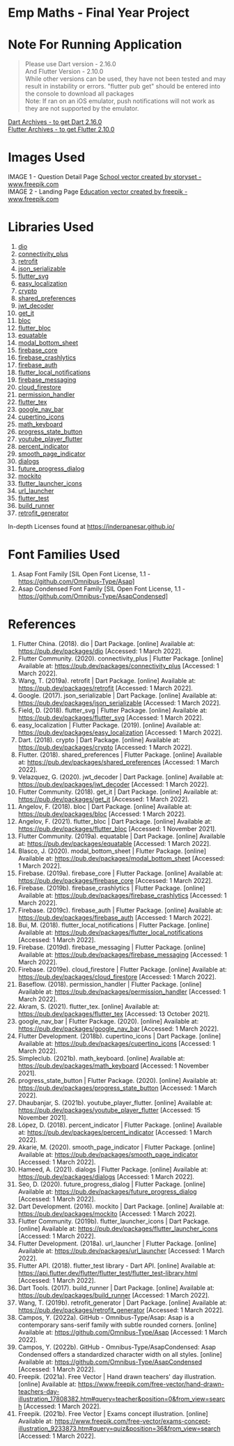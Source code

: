 # Emp Maths - Final Year Project

# Note For Running Application
> Please use Dart version - 2.16.0 <br>
> And Flutter Version - 2.10.0 <br>
> While other versions can be used, they have not been tested and may result in instability or errors.
> "flutter pub get" should be entered into the console to download all packages <br>
> Note: If ran on an iOS emulator, push notifications will not work as they are not supported by the emulator.

<a href="https://dart.dev/get-dart/archive">Dart Archives - to get Dart 2.16.0</a> <br>
<a href="https://docs.flutter.dev/development/tools/sdk/releases">Flutter Archives - to get Flutter 2.10.0</a>

# Images Used
IMAGE 1 - Question Detail Page
<a href="https://www.freepik.com/vectors/school">School vector created by storyset - www.freepik.com</a>
<br>
IMAGE 2 - Landing Page
<a href="https://www.freepik.com/vectors/education">Education vector created by freepik - www.freepik.com</a>

# Libraries Used
1. <a href="https://pub.dev/packages/dio">dio</a>
2. <a href="https://pub.dev/packages/connectivity_plus">connectivity_plus</a>
3. <a href="https://pub.dev/packages/retrofit">retrofit</a>
4. <a href="https://pub.dev/packages/json_serializable">json_serializable</a>
5. <a href="https://pub.dev/packages/flutter_svg">flutter_svg</a>
6. <a href="https://pub.dev/packages/easy_localization">easy_localization</a>
7. <a href="https://pub.dev/packages/crypto">crypto</a>
8. <a href="https://pub.dev/packages/shared_preferences">shared_preferences</a>
9. <a href="https://pub.dev/packages/jwt_decoder">jwt_decoder</a>
10. <a href="https://pub.dev/packages/get_it">get_it</a>
11. <a href="https://pub.dev/packages/bloc">bloc</a>
12. <a href="https://pub.dev/packages/flutter_bloc">flutter_bloc</a>
13. <a href="https://pub.dev/packages/equatable">equatable</a>
14. <a href="https://pub.dev/packages/modal_bottom_sheet">modal_bottom_sheet</a>
15. <a href="https://pub.dev/packages/firebase_core">firebase_core</a>
16. <a href="https://pub.dev/packages/firebase_crashlytics">firebase_crashlytics</a>
17. <a href="https://pub.dev/packages/firebase_auth">firebase_auth</a>
18. <a href="https://pub.dev/packages/flutter_local_notifications">flutter_local_notifications</a>
19. <a href="https://pub.dev/packages/firebase_messaging">firebase_messaging</a>
20. <a href="https://pub.dev/packages/cloud_firestore">cloud_firestore</a>
21. <a href="https://pub.dev/packages/permission_handler">permission_handler</a>
22. <a href="https://pub.dev/packages/flutter_tex">flutter_tex</a>
23. <a href="https://pub.dev/packages/google_nav_bar">google_nav_bar</a>
24. <a href="https://pub.dev/packages/cupertino_icons">cupertino_icons</a>
25. <a href="https://pub.dev/packages/math_keyboard">math_keyboard</a>
26. <a href="https://pub.dev/packages/progress_state_button">progress_state_button</a>
27. <a href="https://pub.dev/packages/youtube_player_flutter">youtube_player_flutter</a>
28. <a href="https://pub.dev/packages/percent_indicator">percent_indicator</a>
29. <a href="https://pub.dev/packages/smooth_page_indicator">smooth_page_indicator</a>
30. <a href="https://pub.dev/packages/dialogs">dialogs	</a>
31. <a href="https://pub.dev/packages/future_progress_dialog">future_progress_dialog</a>
32. <a href="https://pub.dev/packages/mockito">mockito</a>
33. <a href="https://pub.dev/packages/flutter_launcher_icons">flutter_launcher_icons</a>
34. <a href="https://pub.dev/packages/url_launcher">url_launcher</a>
35. <a href="https://api.flutter.dev/flutter/flutter_test/flutter_test-library.html">flutter_test</a>
36. <a href="https://pub.dev/packages/build_runner">build_runner</a>
37. <a href="https://pub.dev/packages/retrofit_generator">retrofit_generator</a>

In-depth Licenses found at https://inderpanesar.github.io/

# Font Families Used
1.	Asap Font Family [SIL Open Font License, 1.1 - https://github.com/Omnibus-Type/Asap]
2.	Asap Condensed Font Family [SIL Open Font License, 1.1  - https://github.com/Omnibus-Type/AsapCondensed]

# References
1.	Flutter China. (2018). dio | Dart Package. [online] Available at: https://pub.dev/packages/dio [Accessed: 1 March 2022].
2.	Flutter Community. (2020). connectivity_plus | Flutter Package. [online] Available at: https://pub.dev/packages/connectivity_plus [Accessed: 1 March 2022].
3.	Wang, T. (2019a). retrofit | Dart Package. [online] Available at: https://pub.dev/packages/retrofit [Accessed: 1 March 2022].
4.	Google. (2017). json_serializable | Dart Package. [online] Available at: https://pub.dev/packages/json_serializable [Accessed: 1 March 2022].
5.	Field, D. (2018). flutter_svg | Flutter Package. [online] Available at: https://pub.dev/packages/flutter_svg [Accessed: 1 March 2022].
6.	easy_localization | Flutter Package. (2019). [online] Available at: https://pub.dev/packages/easy_localization [Accessed: 1 March 2022].
7.	Dart. (2018). crypto | Dart Package. [online] Available at: https://pub.dev/packages/crypto [Accessed: 1 March 2022].
8.	Flutter. (2018). shared_preferences | Flutter Package. [online] Available at: https://pub.dev/packages/shared_preferences [Accessed: 1 March 2022].
9.	Velazquez, G. (2020). jwt_decoder | Dart Package. [online] Available at: https://pub.dev/packages/jwt_decoder [Accessed: 1 March 2022].
10.	Flutter Community. (2018). get_it | Dart Package. [online] Available at: https://pub.dev/packages/get_it [Accessed: 1 March 2022].
11.	Angelov, F. (2018). bloc | Dart Package. [online] Available at: https://pub.dev/packages/bloc [Accessed: 1 March 2022].
12.	Angelov, F. (2021). flutter_bloc | Dart Package. [online] Available at: https://pub.dev/packages/flutter_bloc [Accessed: 1 November 2021].
13.	Flutter Community. (2019a). equatable | Dart Package. [online] Available at: https://pub.dev/packages/equatable [Accessed: 1 March 2022].
14.	Blasco, J. (2020). modal_bottom_sheet | Flutter Package. [online] Available at: https://pub.dev/packages/modal_bottom_sheet [Accessed: 1 March 2022].
15.	Firebase. (2019a). firebase_core | Flutter Package. [online] Available at: https://pub.dev/packages/firebase_core [Accessed: 1 March 2022].
16.	Firebase. (2019b). firebase_crashlytics | Flutter Package. [online] Available at: https://pub.dev/packages/firebase_crashlytics [Accessed: 1 March 2022].
17.	Firebase. (2019c). firebase_auth | Flutter Package. [online] Available at: https://pub.dev/packages/firebase_auth [Accessed: 1 March 2022].
18.	Bui, M. (2018). flutter_local_notifications | Flutter Package. [online] Available at: https://pub.dev/packages/flutter_local_notifications [Accessed: 1 March 2022].
19.	Firebase. (2019d). firebase_messaging | Flutter Package. [online] Available at: https://pub.dev/packages/firebase_messaging [Accessed: 1 March 2022].
20.	Firebase. (2019e). cloud_firestore | Flutter Package. [online] Available at: https://pub.dev/packages/cloud_firestore [Accessed: 1 March 2022].
21.	Baseflow. (2018). permission_handler | Flutter Package. [online] Available at: https://pub.dev/packages/permission_handler [Accessed: 1 March 2022].
22.	Akram, S. (2021). flutter_tex. [online] Available at: https://pub.dev/packages/flutter_tex [Accessed: 13 October 2021].
23.	google_nav_bar | Flutter Package. (2020). [online] Available at: https://pub.dev/packages/google_nav_bar [Accessed: 1 March 2022].
24.	Flutter Development. (2018b). cupertino_icons | Dart Package. [online] Available at: https://pub.dev/packages/cupertino_icons [Accessed: 1 March 2022].
25.	Simpleclub. (2021b). math_keyboard. [online] Available at: https://pub.dev/packages/math_keyboard [Accessed: 1 November 2021].
26.	progress_state_button | Flutter Package. (2020). [online] Available at: https://pub.dev/packages/progress_state_button [Accessed: 1 March 2022].
27.	Dhaubanjar, S. (2021b). youtube_player_flutter. [online] Available at: https://pub.dev/packages/youtube_player_flutter [Accessed: 15 November 2021].
28.	López, D. (2018). percent_indicator | Flutter Package. [online] Available at: https://pub.dev/packages/percent_indicator [Accessed: 1 March 2022].
29.	Akarie, M. (2020). smooth_page_indicator | Flutter Package. [online] Available at: https://pub.dev/packages/smooth_page_indicator [Accessed: 1 March 2022].
30.	Hameed, A. (2021). dialogs | Flutter Package. [online] Available at: https://pub.dev/packages/dialogs [Accessed: 1 March 2022].
31.	Seo, D. (2020). future_progress_dialog | Flutter Package. [online] Available at: https://pub.dev/packages/future_progress_dialog [Accessed: 1 March 2022].
32.	Dart Development. (2016). mockito | Dart Package. [online] Available at: https://pub.dev/packages/mockito [Accessed: 1 March 2022].
33.	Flutter Community. (2019b). flutter_launcher_icons | Dart Package. [online] Available at: https://pub.dev/packages/flutter_launcher_icons [Accessed: 1 March 2022].
34.	Flutter Development. (2018a). url_launcher | Flutter Package. [online] Available at: https://pub.dev/packages/url_launcher [Accessed: 1 March 2022].
35.	Flutter API. (2018). flutter_test library - Dart API. [online] Available at: https://api.flutter.dev/flutter/flutter_test/flutter_test-library.html [Accessed: 1 March 2022].
36.	Dart Tools. (2017). build_runner | Dart Package. [online] Available at: https://pub.dev/packages/build_runner [Accessed: 1 March 2022].
37.	Wang, T. (2019b). retrofit_generator | Dart Package. [online] Available at: https://pub.dev/packages/retrofit_generator [Accessed: 1 March 2022].
38.	Campos, Y. (2022a). GitHub - Omnibus-Type/Asap: Asap is a contemporary sans-serif family with subtle rounded corners. [online] Available at: https://github.com/Omnibus-Type/Asap [Accessed: 1 March 2022].
39.	Campos, Y. (2022b). GitHub - Omnibus-Type/AsapCondensed: Asap Condensed offers a standardized character width on all styles. [online] Available at: https://github.com/Omnibus-Type/AsapCondensed [Accessed: 1 March 2022].
40.	Freepik. (2021a). Free Vector | Hand drawn teachers' day illustration. [online] Available at: https://www.freepik.com/free-vector/hand-drawn-teachers-day-illustration_17808382.htm#query=teacher&position=0&from_view=search [Accessed: 1 March 2022].
41.	Freepik. (2021b). Free Vector | Exams concept illustration. [online] Available at: https://www.freepik.com/free-vector/exams-concept-illustration_9233873.htm#query=quiz&position=36&from_view=search [Accessed: 1 March 2022].

